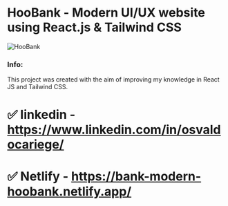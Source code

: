 # HooBank - Modern UI/UX website using React.js & Tailwind CSS

![HooBank](https://i.ibb.co/BK1Hn0x/Screenshot-2022-08-08-at-4-05-48-PM.png)

### Info:
This project was created with the aim of improving my knowledge in React JS and Tailwind CSS.
# ✅ linkedin - https://www.linkedin.com/in/osvaldocariege/
# ✅ Netlify - https://bank-modern-hoobank.netlify.app/


